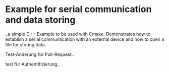 # Example for serial communication and data storing

..a simple C++ Example to be used with Cmake. Demonstrates how to
establish a serial communtication with an external device and how to open a file for storing data.

Test-Änderung für Pull-Request..

test für Authentifizierung..

